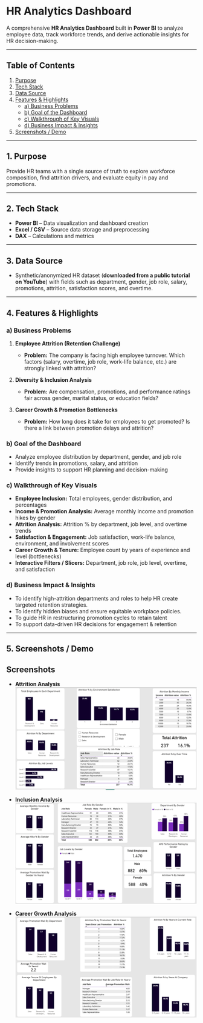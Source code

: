 # HR Analytics Dashboard

A comprehensive **HR Analytics Dashboard** built in **Power BI** to analyze employee data, track workforce trends, and derive actionable insights for HR decision-making.

---

## Table of Contents
1. [Purpose](#1-purpose)
2. [Tech Stack](#2-tech-stack)
3. [Data Source](#3-data-source)
4. [Features & Highlights](#4-features--highlights)
   - [a) Business Problems](#a-business-problems)
   - [b) Goal of the Dashboard](#b-goal-of-the-dashboard)
   - [c) Walkthrough of Key Visuals](#c-walkthrough-of-key-visuals)
   - [d) Business Impact & Insights](#d-business-impact--insights)
5. [Screenshots / Demo](#5-screenshots--demo)

---

## 1. Purpose
Provide HR teams with a single source of truth to explore workforce composition, find attrition drivers, and evaluate equity in pay and promotions.

---

## 2. Tech Stack
- **Power BI** – Data visualization and dashboard creation  
- **Excel / CSV** – Source data storage and preprocessing  
- **DAX** – Calculations and metrics

---

## 3. Data Source
- Synthetic/anonymized HR dataset (**downloaded from a public tutorial on YouTube**) with fields such as department, gender, job role, salary, promotions, attrition, satisfaction scores, and overtime.

---

## 4. Features & Highlights

### a) Business Problems
1) **Employee Attrition (Retention Challenge)**  
   - **Problem:** The company is facing high employee turnover. Which factors (salary, overtime, job role, work-life balance, etc.) are strongly linked with attrition?

2) **Diversity & Inclusion Analysis**  
   - **Problem:** Are compensation, promotions, and performance ratings fair across gender, marital status, or education fields?

3) **Career Growth & Promotion Bottlenecks**  
   - **Problem:** How long does it take for employees to get promoted? Is there a link between promotion delays and attrition?

### b) Goal of the Dashboard
- Analyze employee distribution by department, gender, and job role  
- Identify trends in promotions, salary, and attrition  
- Provide insights to support HR planning and decision-making

### c) Walkthrough of Key Visuals
- **Employee Inclusion:** Total employees, gender distribution, and percentages  
- **Income & Promotion Analysis:** Average monthly income and promotion hikes by gender  
- **Attrition Analysis:** Attrition % by department, job level, and overtime trends  
- **Satisfaction & Engagement:** Job satisfaction, work-life balance, environment, and involvement scores  
- **Career Growth & Tenure:** Employee count by years of experience and level (bottlenecks)  
- **Interactive Filters / Slicers:** Department, job role, job level, overtime, and satisfaction

### d) Business Impact & Insights
- To identify high-attrition departments and roles to help HR create targeted retention strategies. 
- To identify hidden biases and ensure equitable workplace policies. 
- To guide HR in restructuring promotion cycles to retain talent  
- To support data-driven HR decisions for engagement & retention

---

## 5. Screenshots / Demo

## Screenshots  

- **Attrition Analysis**  
  ![Attrition Analysis](./HR%20project%20sheet%201.png)  

- **Inclusion Analysis**  
  ![Inclusion Analysis](./HR%20project%20sheet%202.png)  

- **Career Growth Analysis**  
  ![Employee Analysis](./HR%20project%20sheet%203.png)  

